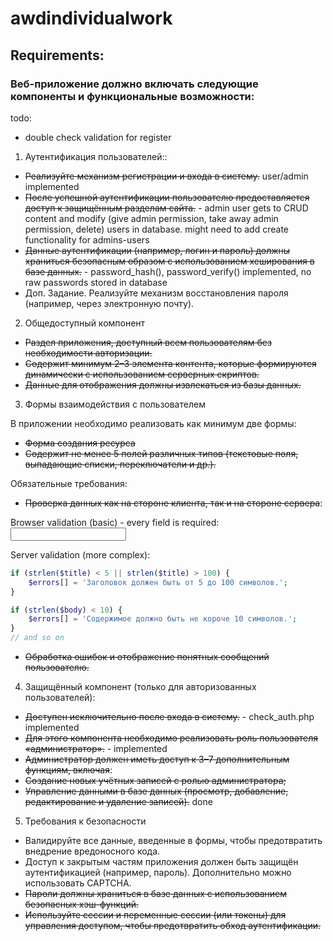 # awdindividualwork

## Requirements:

### Веб-приложение должно включать следующие компоненты и функциональные возможности:


todo:
- double check validation for register


1. Аутентификация пользователей::

- ~~Реализуйте механизм регистрации и входа в систему.~~ user/admin implemented
- ~~После успешной аутентификации пользователю предоставляется доступ к защищённым разделам сайта.~~ - admin user gets to CRUD content and modify (give admin permission, take away admin permission, delete) users in database. might need to add create functionality for admins-users 
- ~~Данные аутентификации (например, логин и пароль) должны храниться безопасным образом с использованием хеширования в базе данных.~~ - password_hash(), password_verify() implemented, no raw passwords stored in database
- Доп. Задание. Реализуйте механизм восстановления пароля (например, через электронную почту).

2. Общедоступный компонент

- ~~Раздел приложения, доступный всем пользователям без необходимости авторизации.~~
- ~~Содержит минимум 2–3 элемента контента, которые формируются динамически с использованием серверных скриптов.~~
- ~~Данные для отображения должны извлекаться из базы данных.~~

3. Формы взаимодействия с пользователем

В приложении необходимо реализовать как минимум две формы:

- ~~Форма создания ресурса~~
- ~~Содержит не менее 5 полей различных типов (текстовые поля, выпадающие списки, переключатели и др.).~~

Обязательные требования:
- ~~Проверка данных как на стороне клиента, так и на стороне сервера~~: 

Browser validation (basic) - every field is required: <input type="text" name="title" required>

Server validation (more complex):  
```php
if (strlen($title) < 5 || strlen($title) > 100) {
    $errors[] = 'Заголовок должен быть от 5 до 100 символов.';
}

if (strlen($body) < 10) {
    $errors[] = 'Содержимое должно быть не короче 10 символов.';
}
// and so on
```

- ~~Обработка ошибок и отображение понятных сообщений пользователю.~~

4. Защищённый компонент (только для авторизованных пользователей):
- ~~Доступен исключительно после входа в систему.~~ - check_auth.php implemented
- ~~Для этого компонента необходимо реализовать роль пользователя «администратор».~~ - implemented
- ~~Администратор должен иметь доступ к 3–7 дополнительным функциям, включая~~:
- ~~Создание новых учётных записей с ролью администратора;~~
- ~~Управление данными в базе данных (просмотр, добавление, редактирование и удаление записей).~~ done

5. Требования к безопасности

- Валидируйте все данные, введенные в формы, чтобы предотвратить внедрение вредоносного кода.
- Доступ к закрытым частям приложения должен быть защищён аутентификацией (например, пароль). Дополнительно можно использовать CAPTCHA.
- ~~Пароли должны храниться в базе данных с использованием безопасных хэш-функций.~~
- ~~Используйте сессии и переменные сессии (или токены) для управления доступом, чтобы предотвратить обход аутентификации.~~